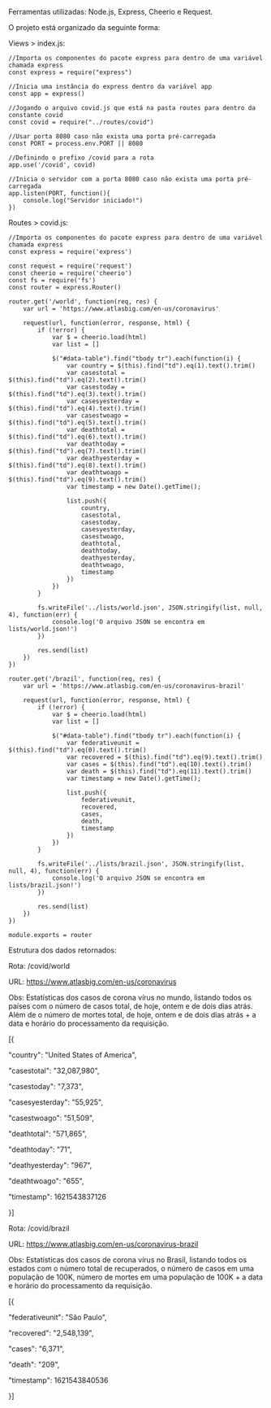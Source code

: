 Ferramentas utilizadas: Node.js, Express, Cheerio e Request.

O projeto está organizado da seguinte forma:

Views > index.js:

    //Importa os componentes do pacote express para dentro de uma variável chamada express
    const express = require("express") 

    //Inicia uma instância do express dentro da variável app
    const app = express()

    //Jogando o arquivo covid.js que está na pasta routes para dentro da constante covid
    const covid = require("../routes/covid")

    //Usar porta 8080 caso não exista uma porta pré-carregada
    const PORT = process.env.PORT || 8080

    //Definindo o prefixo /covid para a rota
    app.use('/covid', covid)

    //Inicia o servidor com a porta 8080 caso não exista uma porta pré-carregada
    app.listen(PORT, function(){
        console.log("Servidor iniciado!")
    })

Routes > covid.js:

    //Importa os componentes do pacote express para dentro de uma variável chamada express
    const express = require('express')
    
    const request = require('request')
    const cheerio = require('cheerio')
    const fs = require('fs')
    const router = express.Router()

    router.get('/world', function(req, res) {
        var url = 'https://www.atlasbig.com/en-us/coronavirus'

        request(url, function(error, response, html) {
            if (!error) {
                var $ = cheerio.load(html)
                var list = []

                $("#data-table").find("tbody tr").each(function(i) {
                    var country = $(this).find("td").eq(1).text().trim()
                    var casestotal = $(this).find("td").eq(2).text().trim()
                    var casestoday = $(this).find("td").eq(3).text().trim()
                    var casesyesterday = $(this).find("td").eq(4).text().trim()
                    var casestwoago = $(this).find("td").eq(5).text().trim()
                    var deathtotal = $(this).find("td").eq(6).text().trim()
                    var deathtoday = $(this).find("td").eq(7).text().trim()
                    var deathyesterday = $(this).find("td").eq(8).text().trim()
                    var deathtwoago = $(this).find("td").eq(9).text().trim()
                    var timestamp = new Date().getTime();

                    list.push({
                        country,
                        casestotal,
                        casestoday,
                        casesyesterday,
                        casestwoago,
                        deathtotal,
                        deathtoday,
                        deathyesterday,
                        deathtwoago,
                        timestamp
                    })
                })
            }

            fs.writeFile('../lists/world.json', JSON.stringify(list, null, 4), function(err) {
                console.log('O arquivo JSON se encontra em lists/world.json!')
            })

            res.send(list)
        })
    })

    router.get('/brazil', function(req, res) {
        var url = 'https://www.atlasbig.com/en-us/coronavirus-brazil'

        request(url, function(error, response, html) {
            if (!error) {
                var $ = cheerio.load(html)
                var list = []

                $("#data-table").find("tbody tr").each(function(i) {
                    var federativeunit = $(this).find("td").eq(0).text().trim()
                    var recovered = $(this).find("td").eq(9).text().trim()
                    var cases = $(this).find("td").eq(10).text().trim()
                    var death = $(this).find("td").eq(11).text().trim()
                    var timestamp = new Date().getTime();

                    list.push({
                        federativeunit,
                        recovered,
                        cases,
                        death,
                        timestamp
                    })
                })
            }

            fs.writeFile('../lists/brazil.json', JSON.stringify(list, null, 4), function(err) {
                console.log('O arquivo JSON se encontra em lists/brazil.json!')
            })

            res.send(list)
        })
    })

    module.exports = router

Estrutura dos dados retornados:

Rota: /covid/world

URL: https://www.atlasbig.com/en-us/coronavirus

Obs: Estatísticas dos casos de corona vírus no mundo, listando todos os países com o número de casos total, de hoje, ontem e de dois dias atrás. Além de o número de mortes total, de hoje, ontem e de dois dias atrás + a data e horário do processamento da requisição.

[{
  
  "country": "United States of America",
  
  "casestotal": "32,087,980",
  
  "casestoday": "7,373",
  
  "casesyesterday": "55,925",
  
  "casestwoago": "51,509",
  
  "deathtotal": "571,865",
  
  "deathtoday": "71",
  
  "deathyesterday": "967",
  
  "deathtwoago": "655",
  
  "timestamp": 1621543837126

}]

Rota: /covid/brazil

URL: https://www.atlasbig.com/en-us/coronavirus-brazil

Obs: Estatísticas dos casos de corona vírus no Brasil, listando todos os estados com o número total de recuperados, o número de casos em uma população de 100K, número de mortes em uma população de 100K + a data e horário do processamento da requisição.

[{

  "federativeunit": "São Paulo",
  
  "recovered": "2,548,139",
  
  "cases": "6,371",
  
  "death": "209",
  
  "timestamp": 1621543840536
  
}]
